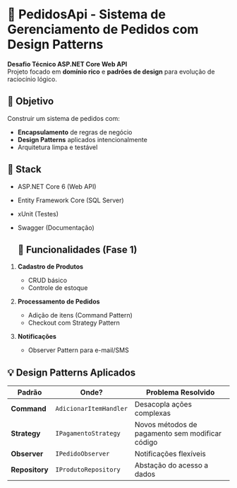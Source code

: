 # 🚀 PedidosApi - Sistema de Gerenciamento de Pedidos com Design Patterns

**Desafio Técnico ASP.NET Core Web API**  
Projeto focado em **domínio rico** e **padrões de design** para evolução de raciocínio lógico.

## 📌 Objetivo
Construir um sistema de pedidos com:
- **Encapsulamento** de regras de negócio
- **Design Patterns** aplicados intencionalmente
- Arquitetura limpa e testável

## 🔧 Stack
- ASP.NET Core 6 (Web API)
- Entity Framework Core (SQL Server)
- xUnit (Testes)
- Swagger (Documentação)

  ## 🎯 Funcionalidades (Fase 1)
1. **Cadastro de Produtos**
   - CRUD básico
   - Controle de estoque

2. **Processamento de Pedidos**
   - Adição de itens (Command Pattern)
   - Checkout com Strategy Pattern

3. **Notificações**
   - Observer Pattern para e-mail/SMS

## 💡 Design Patterns Aplicados
| Padrão | Onde? | Problema Resolvido |
|--------|-------|--------------------|
| **Command** | `AdicionarItemHandler` | Desacopla ações complexas |
| **Strategy** | `IPagamentoStrategy` | Novos métodos de pagamento sem modificar código |
| **Observer** | `IPedidoObserver` | Notificações flexíveis |
| **Repository** | `IProdutoRepository` | Abstação do acesso a dados |
